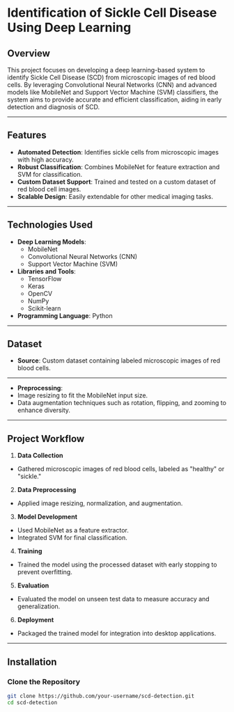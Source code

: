 # **Identification of Sickle Cell Disease Using Deep Learning**

## **Overview**
This project focuses on developing a deep learning-based system to identify Sickle Cell Disease (SCD) from microscopic images of red blood cells. By leveraging Convolutional Neural Networks (CNN) and advanced models like MobileNet and Support Vector Machine (SVM) classifiers, the system aims to provide accurate and efficient classification, aiding in early detection and diagnosis of SCD.

---

## **Features**
- **Automated Detection**: Identifies sickle cells from microscopic images with high accuracy.
- **Robust Classification**: Combines MobileNet for feature extraction and SVM for classification.
- **Custom Dataset Support**: Trained and tested on a custom dataset of red blood cell images.
- **Scalable Design**: Easily extendable for other medical imaging tasks.

---

## **Technologies Used**
- **Deep Learning Models**:
  - MobileNet
  - Convolutional Neural Networks (CNN)
  - Support Vector Machine (SVM)
- **Libraries and Tools**:
  - TensorFlow
  - Keras
  - OpenCV
  - NumPy
  - Scikit-learn
- **Programming Language**: Python

---

## **Dataset**
- **Source**: Custom dataset containing labeled microscopic images of red blood cells.

---

- **Preprocessing**:
- Image resizing to fit the MobileNet input size.
- Data augmentation techniques such as rotation, flipping, and zooming to enhance diversity.

---

## **Project Workflow**
1. **Data Collection**
 - Gathered microscopic images of red blood cells, labeled as "healthy" or "sickle."

2. **Data Preprocessing**
 - Applied image resizing, normalization, and augmentation.

3. **Model Development**
 - Used MobileNet as a feature extractor.
 - Integrated SVM for final classification.

4. **Training**
 - Trained the model using the processed dataset with early stopping to prevent overfitting.

5. **Evaluation**
 - Evaluated the model on unseen test data to measure accuracy and generalization.

6. **Deployment**
 - Packaged the trained model for integration into desktop applications.

---

## **Installation**

### **Clone the Repository**
```bash
git clone https://github.com/your-username/scd-detection.git
cd scd-detection

